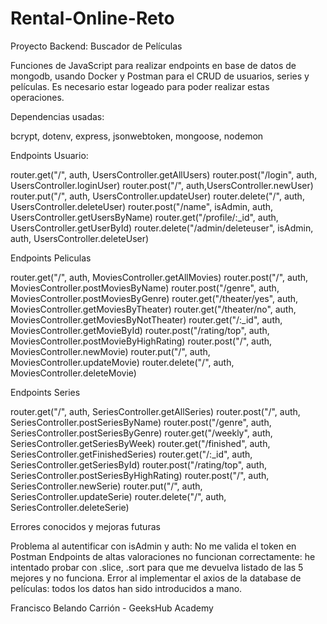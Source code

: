 # Rental-Online-Reto
Proyecto Backend: Buscador de Películas

Funciones de JavaScript para realizar endpoints en base de datos de mongodb, usando Docker y Postman para el CRUD de usuarios, series y películas. Es necesario estar logeado para poder realizar estas operaciones. 


Dependencias usadas: 

bcrypt, dotenv, express, jsonwebtoken, mongoose, nodemon


Endpoints Usuario:

router.get("/", auth, UsersController.getAllUsers)
router.post("/login", auth, UsersController.loginUser)
router.post("/", auth,UsersController.newUser)
router.put("/", auth, UsersController.updateUser)
router.delete("/", auth, UsersController.deleteUser)
router.post("/name", isAdmin, auth, UsersController.getUsersByName)
router.get("/profile/:_id", auth, UsersController.getUserById)
router.delete("/admin/deleteuser", isAdmin, auth, UsersController.deleteUser)


Endpoints Peliculas

router.get("/", auth, MoviesController.getAllMovies)
router.post("/", auth, MoviesController.postMoviesByName)
router.post("/genre", auth, MoviesController.postMoviesByGenre)
router.get("/theater/yes", auth, MoviesController.getMoviesByTheater)
router.get("/theater/no", auth, MoviesController.getMoviesByNotTheater)
router.get("/:_id", auth, MoviesController.getMovieById)
router.post("/rating/top", auth, MoviesController.postMovieByHighRating)
router.post("/", auth, MoviesController.newMovie)
router.put("/", auth, MoviesController.updateMovie)
router.delete("/", auth, MoviesController.deleteMovie)


Endpoints Series

router.get("/", auth, SeriesController.getAllSeries)
router.post("/", auth, SeriesController.postSeriesByName)
router.post("/genre", auth, SeriesController.postSeriesByGenre)
router.get("/weekly", auth, SeriesController.getSeriesByWeek)
router.get("/finished", auth, SeriesController.getFinishedSeries)
router.get("/:_id", auth, SeriesController.getSeriesById)
router.post("/rating/top", auth, SeriesController.postSeriesByHighRating)
router.post("/", auth, SeriesController.newSerie)
router.put("/", auth, SeriesController.updateSerie)
router.delete("/", auth, SeriesController.deleteSerie)


Errores conocidos y mejoras futuras

Problema al autentificar con isAdmin y auth: No me valida el token en Postman
Endpoints de altas valoraciones no funcionan correctamente: he intentado probar con .slice, .sort para que me devuelva listado de las 5 mejores y no funciona.
Error al implementar el axios de la database de películas: todos los datos han sido introducidos a mano.

Francisco Belando Carrión - GeeksHub Academy

